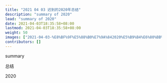 ```yaml
---
title: "2021 04 03 迟到的2020年总结"
description: "summary of 2020"
lead: "summary of 2020"
date: 2021-04-03T18:35:58+08:00
lastmod: 2021-04-03T18:35:58+08:00
weight: 50
images: ["2021-04-03-%E8%BF%9F%E5%88%B0%E7%9A%842020%E5%B9%B4%E6%80%BB%E7%BB%93.jpg"]
contributors: []
---
```


summary

总结

2020
